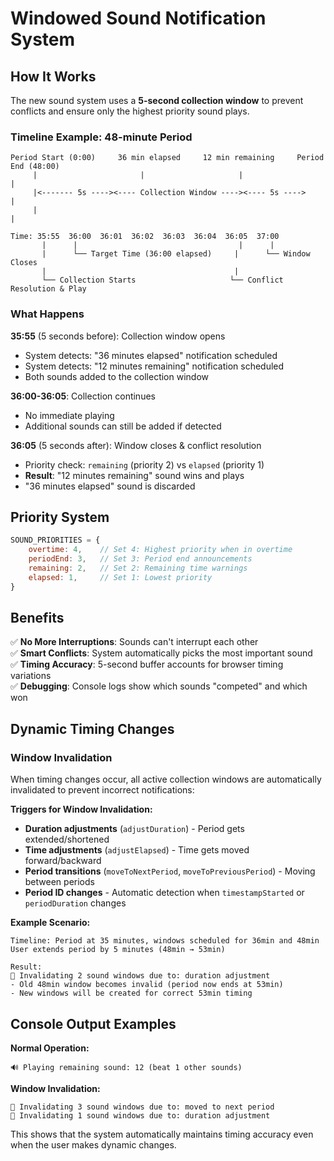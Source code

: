 # Windowed Sound Notification System

## How It Works

The new sound system uses a **5-second collection window** to prevent conflicts and ensure only the highest priority sound plays.

### Timeline Example: 48-minute Period

```
Period Start (0:00)     36 min elapsed     12 min remaining     Period End (48:00)
     |                       |                     |                    |
     |<------- 5s ----><---- Collection Window ----><---- 5s ---->     |
     |                                                                  |
     
Time: 35:55  36:00  36:01  36:02  36:03  36:04  36:05  37:00
       |      |                                    |      |
       |      └── Target Time (36:00 elapsed)     |      └── Window Closes
       |                                          |
       └── Collection Starts                     └── Conflict Resolution & Play
```

### What Happens

**35:55** (5 seconds before): Collection window opens
- System detects: "36 minutes elapsed" notification scheduled
- System detects: "12 minutes remaining" notification scheduled  
- Both sounds added to the collection window

**36:00-36:05**: Collection continues
- No immediate playing
- Additional sounds can still be added if detected

**36:05** (5 seconds after): Window closes & conflict resolution
- Priority check: `remaining` (priority 2) vs `elapsed` (priority 1)
- **Result**: "12 minutes remaining" sound wins and plays
- "36 minutes elapsed" sound is discarded

## Priority System

```javascript
SOUND_PRIORITIES = {
    overtime: 4,    // Set 4: Highest priority when in overtime
    periodEnd: 3,   // Set 3: Period end announcements  
    remaining: 2,   // Set 2: Remaining time warnings
    elapsed: 1,     // Set 1: Lowest priority
}
```

## Benefits

✅ **No More Interruptions**: Sounds can't interrupt each other  
✅ **Smart Conflicts**: System automatically picks the most important sound  
✅ **Timing Accuracy**: 5-second buffer accounts for browser timing variations  
✅ **Debugging**: Console logs show which sounds "competed" and which won  

## Dynamic Timing Changes

### Window Invalidation

When timing changes occur, all active collection windows are automatically invalidated to prevent incorrect notifications:

**Triggers for Window Invalidation:**
- **Duration adjustments** (`adjustDuration`) - Period gets extended/shortened
- **Time adjustments** (`adjustElapsed`) - Time gets moved forward/backward  
- **Period transitions** (`moveToNextPeriod`, `moveToPreviousPeriod`) - Moving between periods
- **Period ID changes** - Automatic detection when `timestampStarted` or `periodDuration` changes

**Example Scenario:**
```
Timeline: Period at 35 minutes, windows scheduled for 36min and 48min
User extends period by 5 minutes (48min → 53min)

Result:
🔄 Invalidating 2 sound windows due to: duration adjustment
- Old 48min window becomes invalid (period now ends at 53min)
- New windows will be created for correct 53min timing
```

## Console Output Examples

**Normal Operation:**
```
🔊 Playing remaining sound: 12 (beat 1 other sounds)
```

**Window Invalidation:**
```
🔄 Invalidating 3 sound windows due to: moved to next period
🔄 Invalidating 1 sound windows due to: duration adjustment
```

This shows that the system automatically maintains timing accuracy even when the user makes dynamic changes.